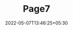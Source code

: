---
title: "Page7"
date: 2022-05-07T13:46:25+05:30
layout: "server-cir-no-response/page7"
pageNo: 7
---